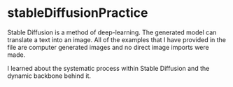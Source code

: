 # stableDiffusionPractice

Stable Diffusion is a method of deep-learning. The generated model can translate a text into an image. All of the examples that I have provided in the file are computer generated images and no direct image imports were made. 

I learned about the systematic process within Stable Diffusion and the dynamic backbone behind it.

